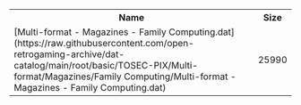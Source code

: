 <table>
<tr><th>Name</th><th>Size</th></tr>
<tr><td>
[Multi-format - Magazines - Family Computing.dat](https://raw.githubusercontent.com/open-retrogaming-archive/dat-catalog/main/root/basic/TOSEC-PIX/Multi-format/Magazines/Family Computing/Multi-format - Magazines - Family Computing.dat)
</td><td>25990</td></tr>
</table>
